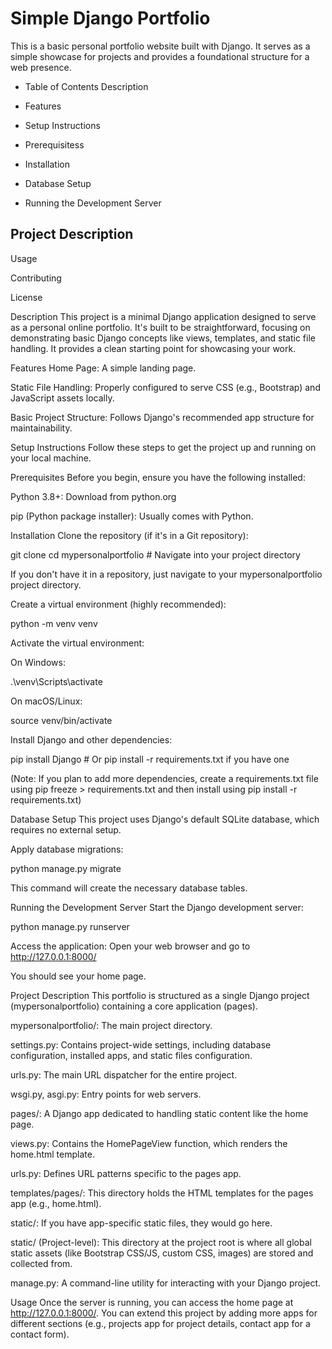 # Simple Django Portfolio
This is a basic personal portfolio website built with Django. It serves as a simple showcase for projects and provides a foundational structure for a web presence.

- Table of Contents
Description

- Features

- Setup Instructions

- Prerequisitess

- Installation

- Database Setup

- Running the Development Server

## Project Description

Usage

Contributing

License

Description
This project is a minimal Django application designed to serve as a personal online portfolio. It's built to be straightforward, focusing on demonstrating basic Django concepts like views, templates, and static file handling. It provides a clean starting point for showcasing your work.

Features
Home Page: A simple landing page.

Static File Handling: Properly configured to serve CSS (e.g., Bootstrap) and JavaScript assets locally.

Basic Project Structure: Follows Django's recommended app structure for maintainability.

Setup Instructions
Follow these steps to get the project up and running on your local machine.

Prerequisites
Before you begin, ensure you have the following installed:

Python 3.8+: Download from python.org

pip (Python package installer): Usually comes with Python.

Installation
Clone the repository (if it's in a Git repository):

git clone <your-repository-url>
cd mypersonalportfolio # Navigate into your project directory

If you don't have it in a repository, just navigate to your mypersonalportfolio project directory.

Create a virtual environment (highly recommended):

python -m venv venv

Activate the virtual environment:

On Windows:

.\venv\Scripts\activate

On macOS/Linux:

source venv/bin/activate

Install Django and other dependencies:

pip install Django # Or pip install -r requirements.txt if you have one

(Note: If you plan to add more dependencies, create a requirements.txt file using pip freeze > requirements.txt and then install using pip install -r requirements.txt)

Database Setup
This project uses Django's default SQLite database, which requires no external setup.

Apply database migrations:

python manage.py migrate

This command will create the necessary database tables.

Running the Development Server
Start the Django development server:

python manage.py runserver

Access the application:
Open your web browser and go to http://127.0.0.1:8000/

You should see your home page.

Project Description
This portfolio is structured as a single Django project (mypersonalportfolio) containing a core application (pages).

mypersonalportfolio/: The main project directory.

settings.py: Contains project-wide settings, including database configuration, installed apps, and static files configuration.

urls.py: The main URL dispatcher for the entire project.

wsgi.py, asgi.py: Entry points for web servers.

pages/: A Django app dedicated to handling static content like the home page.

views.py: Contains the HomePageView function, which renders the home.html template.

urls.py: Defines URL patterns specific to the pages app.

templates/pages/: This directory holds the HTML templates for the pages app (e.g., home.html).

static/: If you have app-specific static files, they would go here.

static/ (Project-level): This directory at the project root is where all global static assets (like Bootstrap CSS/JS, custom CSS, images) are stored and collected from.

manage.py: A command-line utility for interacting with your Django project.

Usage
Once the server is running, you can access the home page at http://127.0.0.1:8000/. You can extend this project by adding more apps for different sections (e.g., projects app for project details, contact app for a contact form).
